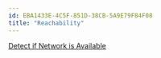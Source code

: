 ```yaml
---
id: EBA1433E-4C5F-851D-38CB-5A9E79F84F08
title: "Reachability"
---
```


[Detect if Network is Available](/Recipes/ios/network/reachability/detect_if_network_is_available)
